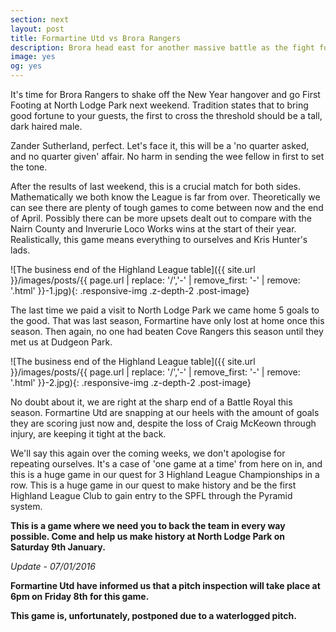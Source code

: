 ```yaml
---
section: next
layout: post
title: Formartine Utd vs Brora Rangers
description: Brora head east for another massive battle as the fight for control of the Highland League rages on.
image: yes
og: yes
---
```

It's time for Brora Rangers to shake off the New Year hangover and go First Footing at North Lodge Park next weekend. Tradition states that to bring good fortune to your guests, the first to cross the threshold should be a tall, dark haired male. 

Zander Sutherland, perfect. Let's face it, this will be a 'no quarter asked, and no quarter given' affair. No harm in sending the wee fellow in first to set the tone.

After the results of last weekend, this is a crucial match for both sides. Mathematically we both know the League is far from over. Theoretically we can see there are plenty of tough games to come between now and the end of April. Possibly there can be more upsets dealt out to compare with the Nairn County and Inverurie Loco Works wins at the start of their year. Realistically, this game means everything to ourselves and Kris Hunter's lads.

![The business end of the Highland League table]({{ site.url }}/images/posts/{{ page.url | replace: '/','-' | remove_first: '-' | remove: '.html' }}-1.jpg){: .responsive-img .z-depth-2 .post-image}

The last time we paid a visit to North Lodge Park we came home 5 goals to the good. That was last season, Formartine have only lost at home once this season. Then again, no one had beaten Cove Rangers this season until they met us at Dudgeon Park. 

![The business end of the Highland League table]({{ site.url }}/images/posts/{{ page.url | replace: '/','-' | remove_first: '-' | remove: '.html' }}-2.jpg){: .responsive-img .z-depth-2 .post-image}

No doubt about it, we are right at the sharp end of a Battle Royal this season. Formartine Utd are snapping at our heels with the amount of goals they are scoring just now and, despite the loss of Craig McKeown through injury, are keeping it tight at the back.

We'll say this again over the coming weeks, we don't apologise for repeating ourselves. It's a case of 'one game at a time' from here on in, and this is a huge game in our quest for 3 Highland League Championships in a row. This is a huge game in our quest to make history and be the first Highland League Club to gain entry to the SPFL through the Pyramid system.

**This is a game where we need you to back the team in every way possible. Come and help us make history at North Lodge Park on Saturday 9th January.**

*Update - 07/01/2016*

**Formartine Utd have informed us that a pitch inspection will take place at 6pm on Friday 8th for this game.**

**This game is, unfortunately, postponed due to a waterlogged pitch.**